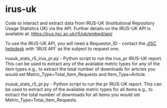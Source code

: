 # irus-uk
Code to interact and extract data from IRUS-UK (Institutional Repository Usage Statistics UK) via the API. Further details on the IRUS-UK API is available at: https://irus.jisc.ac.uk/r5/uk/embed/api/

To use the IRUS-UK API, you will need a Requestor_ID - contact the [JISC helpdesk](mailto:help@jisc.ac.uk) with 'IRUS API' as the subject to request one.

irusuk_stats_r5_irus_pr.py - Python script to run the irus_pr IRUS-UK report. This can be used to extract any of the available metric types for any of the item types
e.g., to extract the total number of downloads for articles you would set Metric_Type=Total_Item_Requests and Item_Type=Article.

irusuk_stats_r5_pr.py - Python script to run the pr IRUS-UK report. This can be used to extract any of the available metric types for all items e.g., to extract the total number of downloads for all items you would set Metric_Type=Total_Item_Requests.

